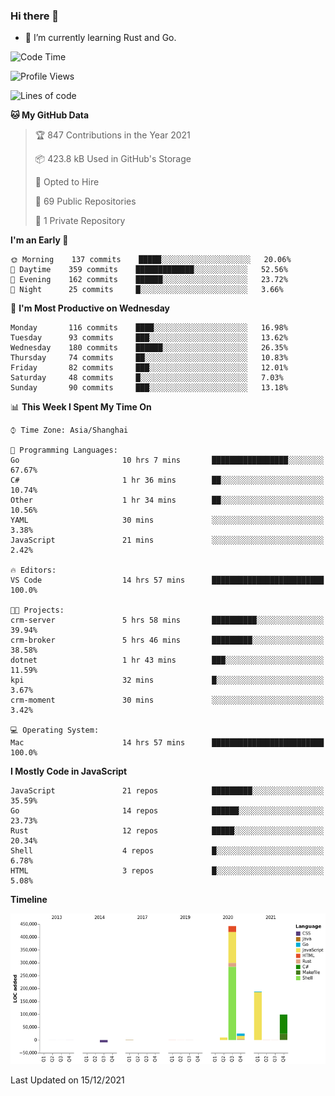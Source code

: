 ### Hi there 👋

- 🌱 I’m currently learning Rust and Go.

<!--START_SECTION:waka-->
![Code Time](http://img.shields.io/badge/Code%20Time-27%20hrs%2018%20mins-blue)

![Profile Views](http://img.shields.io/badge/Profile%20Views-1-blue)

![Lines of code](https://img.shields.io/badge/From%20Hello%20World%20I%27ve%20Written-758%20Thousand%20lines%20of%20code-blue)

**🐱 My GitHub Data** 

> 🏆 847 Contributions in the Year 2021
 > 
> 📦 423.8 kB Used in GitHub's Storage 
 > 
> 💼 Opted to Hire
 > 
> 📜 69 Public Repositories 
 > 
> 🔑 1 Private Repository 
 > 
**I'm an Early 🐤** 

```text
🌞 Morning    137 commits    █████░░░░░░░░░░░░░░░░░░░░   20.06% 
🌆 Daytime    359 commits    █████████████░░░░░░░░░░░░   52.56% 
🌃 Evening    162 commits    ██████░░░░░░░░░░░░░░░░░░░   23.72% 
🌙 Night      25 commits     █░░░░░░░░░░░░░░░░░░░░░░░░   3.66%

```
📅 **I'm Most Productive on Wednesday** 

```text
Monday       116 commits    ████░░░░░░░░░░░░░░░░░░░░░   16.98% 
Tuesday      93 commits     ███░░░░░░░░░░░░░░░░░░░░░░   13.62% 
Wednesday    180 commits    ██████░░░░░░░░░░░░░░░░░░░   26.35% 
Thursday     74 commits     ██░░░░░░░░░░░░░░░░░░░░░░░   10.83% 
Friday       82 commits     ███░░░░░░░░░░░░░░░░░░░░░░   12.01% 
Saturday     48 commits     █░░░░░░░░░░░░░░░░░░░░░░░░   7.03% 
Sunday       90 commits     ███░░░░░░░░░░░░░░░░░░░░░░   13.18%

```


📊 **This Week I Spent My Time On** 

```text
⌚︎ Time Zone: Asia/Shanghai

💬 Programming Languages: 
Go                       10 hrs 7 mins       █████████████████░░░░░░░░   67.67% 
C#                       1 hr 36 mins        ██░░░░░░░░░░░░░░░░░░░░░░░   10.74% 
Other                    1 hr 34 mins        ██░░░░░░░░░░░░░░░░░░░░░░░   10.56% 
YAML                     30 mins             ░░░░░░░░░░░░░░░░░░░░░░░░░   3.38% 
JavaScript               21 mins             ░░░░░░░░░░░░░░░░░░░░░░░░░   2.42%

🔥 Editors: 
VS Code                  14 hrs 57 mins      █████████████████████████   100.0%

🐱‍💻 Projects: 
crm-server               5 hrs 58 mins       ██████████░░░░░░░░░░░░░░░   39.94% 
crm-broker               5 hrs 46 mins       █████████░░░░░░░░░░░░░░░░   38.58% 
dotnet                   1 hr 43 mins        ███░░░░░░░░░░░░░░░░░░░░░░   11.59% 
kpi                      32 mins             █░░░░░░░░░░░░░░░░░░░░░░░░   3.67% 
crm-moment               30 mins             ░░░░░░░░░░░░░░░░░░░░░░░░░   3.42%

💻 Operating System: 
Mac                      14 hrs 57 mins      █████████████████████████   100.0%

```

**I Mostly Code in JavaScript** 

```text
JavaScript               21 repos            █████████░░░░░░░░░░░░░░░░   35.59% 
Go                       14 repos            ██████░░░░░░░░░░░░░░░░░░░   23.73% 
Rust                     12 repos            █████░░░░░░░░░░░░░░░░░░░░   20.34% 
Shell                    4 repos             █░░░░░░░░░░░░░░░░░░░░░░░░   6.78% 
HTML                     3 repos             █░░░░░░░░░░░░░░░░░░░░░░░░   5.08%

```


**Timeline**

![Chart not found](https://raw.githubusercontent.com/elton/elton/main/charts/bar_graph.png) 


 Last Updated on 15/12/2021
<!--END_SECTION:waka-->

<!--
**elton/elton** is a ✨ _special_ ✨ repository because its `README.md` (this file) appears on your GitHub profile.

Here are some ideas to get you started:

- 🔭 I’m currently working on ...
- 🌱 I’m currently learning ...
- 👯 I’m looking to collaborate on ...
- 🤔 I’m looking for help with ...
- 💬 Ask me about ...
- 📫 How to reach me: ...
- 😄 Pronouns: ...
- ⚡ Fun fact: ...
-->
